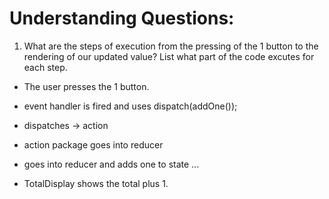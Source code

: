 # Understanding Questions:
1. What are the steps of execution from the pressing of the 1 button to the rendering of our updated value? List what part of the code excutes for each step.
* The user presses the 1 button.
* event handler is fired and uses dispatch(addOne());
* dispatches -> action
* action package goes into reducer
* goes into reducer and adds one to state
...

* TotalDisplay shows the total plus 1.
